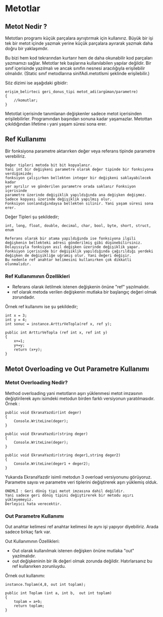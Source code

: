 # Metotlar
## Metot Nedir ?
Metotları programı küçük parçalara ayrıştırmak için kullanırız. Büyük bir işi tek bir metot içinde yazmak yerine küçük parçalara ayırarak yazmak daha doğru bir yaklaşımdır.

Bu bizi hem kod tekrarından kurtarır hem de daha okunabilir kod parçaları yazmamızı sağlar. Metotlar tek başlarına kullanılabilen yapılar değildir. Bir sınıf içerisinde yazılmalı ve ancak sınıfın nesnesi aracılığıyla erişilebilir olmalıdır. (Static sınıf metodlarına sinifAdi.metotIsmi şeklinde erişilebilir.)

Söz dizimi ise aşağıdaki gibidir:
```
erişim_belirteci geri_donus_tipi metot_adi(argüman/parametre)
{
	//komutlar;
}
```

Metotlat içerisinde tanımlanan değişkenler sadece metot içerisinden erişilebilirler. Programından başından sonuna kadar yaşamazlar. Metottan çıkıldığından lifetime ı yani yaşam süresi sona erer.

## Ref Kullanımı
Bir fonksiyona parametre aktarırken değer veya referans tipinde parametre verebiliriz.
```
Değer tipleri metoda bit bit kopyalanır. 
Yani int bir değişkeni parametre olarak değer tipinde bir fonksiyona verdiğimizde; 
fonksiyon çalışırken bellekten integer bir değişkeni saklayabilecek kadar
yer ayrılır ve gönderilen parametre orada saklanır Fonksiyon içerisinde
parametre üzerinde değişiklik yapıldığında ana değişken değişmez. 
Sadece kopyası üzerinde değişiklik yapılmış olur. 
Fonksiyon sonlandığındaysa bellekten silinir. Yani yaşam süresi sona erer.
```

Değer Tipleri şu şekildedir; 
```
int, long, float, double, decimal, char, bool, byte, short, struct, enum
```
```
Referans olarak bir atama yapıldığında ise fonksiyona ilgili 
değişkenin bellekteki adresi gönderilmiş gibi düşünebilirsiniz. 
Dolayısıyla fonksiyon asıl değişken üzerinde değişiklik yapar. 
Fonksiyon içerisinde bir değişiklik yapıldığında çağırıldığı yerdeki 
değişken de değişikliğe uğramış olur. Yani değeri değişir. 
Bu nedenle ref anahtar kelimesini kullanırken çok dikkatli olunmalıdır.
```
### Ref Kullanımının Özellikleri
* Referans olarak iletilmek istenen değişkenin önüne "ref" yazılmalıdır.
* ref olarak metoda verilen değişkenin mutlaka bir başlangıç değeri olmak zorundadır.

Örnek ref kullanımı ise şu şekildedir;
```
int x = 3;
int y = 4;
int sonuc = instance.ArttırVeTopla(ref x, ref y);

public int ArttırVeTopla (ref int x, ref int y)
{
    x+=1;
    y+=y;
    return (x+y);
}
```
## Metot Overloading ve Out Parametre Kullanımı
### Metot Overloading Nedir?
Method overloading yani metotların aşırı yüklenmesi metot imzasının değiştirilerek aynı isimdeki metodun birden farklı versiyonun yaratılmasıdır.
Örnek :
```
public void EkranaYazdir(int deger)
{
    Console.WriteLine(deger);
}

public void EkranaYazdir(string deger)
{
    Console.WriteLine(deger);
}

public void EkranaYazdir(string deger1,string deger2)
{
    Console.WriteLine(deger1 + deger2);
}
```
Yukarıda EkranaYazdir isimli metodun 3 overload versiyonunu görüyoruz. Parametre sayısı ve parametre veri tiplerini değiştirerek aşırı yüklemiş olduk.
```
ÖNEMLİ : Geri dönüş tipi metot imzasına dahil değildir. 
Yani sadece geri dönüş tipini değiştirerek bir metodu aşırı yükleyemeyiz. 
Derleyici hata verecektir.
```

### Out Parametre Kullanımı
Out anahtar kelimesi ref anahtar kelimesi ile aynı işi yapıyor diyebiliriz. Arada sadece birkaç fark var.

Out Kullanımının Özellikleri:
* Out olarak kullanılmak istenen değişken önüne mutlaka "out" yazılmalıdır.
* out değişkeninin bir ilk değeri olmak zorunda değildir. Hatırlarsanız bu ref kullanırken zorunluydu.

Örnek out kullanımı:

```
instance.Toplam(4,8, out int toplam);

public int Toplam (int a, int b,  out int toplam)
{
    toplam = a+b;
    return toplam;
}
```